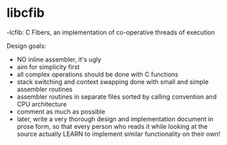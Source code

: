 # libcfib
-lcfib: C Fibers, an implementation of co-operative threads of execution

Design goals:
- NO inline assembler, it's ugly
- aim for simplicity first
- all complex operations should be done with C functions
- stack switching and context swapping done with small and simple assembler routines
- assembler routines in separate files sorted by calling convention and CPU architecture
- comment as much as possible
- later, write a very thorough design and implementation document in prose form,
so that every person who reads it while looking at the source actually LEARN to
implement similar functionality on their own!

